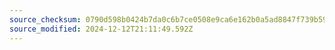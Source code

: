 ```yaml
---
source_checksum: 0790d598b0424b7da0c6b7ce0508e9ca6e162b0a5ad8847f739b5969c07aa1b1
source_modified: 2024-12-12T21:11:49.592Z
---
```



